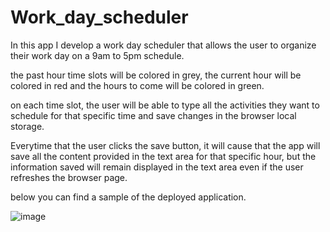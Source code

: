 # Work_day_scheduler

In this app I develop a work day scheduler that allows the user to organize their work day on a 9am to 5pm schedule.

the past hour time slots will be colored in grey, the current hour will be colored in red and the hours to come will be colored in green.

on each time slot, the user will be able to type all the activities they want to schedule for that specific time and save changes in the browser local storage.

Everytime that the user clicks the save button, it will cause that the app will save all the content provided in the text area for that specific hour, but the information saved will remain displayed in the text area even if the user refreshes the browser page.

below you can find a sample of the deployed application.

![image](https://user-images.githubusercontent.com/69653106/98604687-fe321300-2298-11eb-8989-1760ad4fd69c.png)

